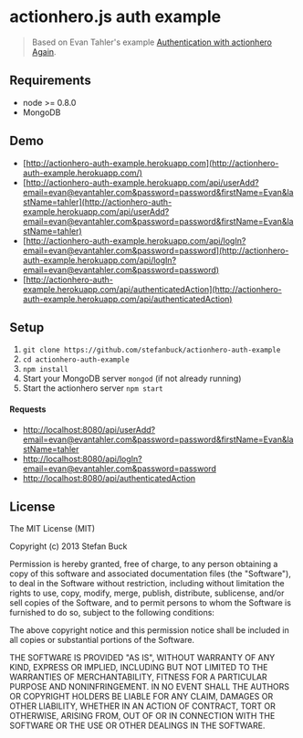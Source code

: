 # actionhero.js auth example

> Based on Evan Tahler's example [Authentication with actionhero Again](http://blog.evantahler.com/blog/authentication-with-actionHero-again.html).

## Requirements

- node >= 0.8.0
- MongoDB

## Demo

- [http://actionhero-auth-example.herokuapp.com](http://actionhero-auth-example.herokuapp.com/)
- [http://actionhero-auth-example.herokuapp.com/api/userAdd?email=evan@evantahler.com&password=password&firstName=Evan&lastName=tahler](http://actionhero-auth-example.herokuapp.com/api/userAdd?email=evan@evantahler.com&password=password&firstName=Evan&lastName=tahler)
- [http://actionhero-auth-example.herokuapp.com/api/logIn?email=evan@evantahler.com&password=password](http://actionhero-auth-example.herokuapp.com/api/logIn?email=evan@evantahler.com&password=password)
- [http://actionhero-auth-example.herokuapp.com/api/authenticatedAction](http://actionhero-auth-example.herokuapp.com/api/authenticatedAction)

## Setup

1. ```git clone https://github.com/stefanbuck/actionhero-auth-example```
1. ```cd actionhero-auth-example```
1. ```npm install```
1. Start your MongoDB server ``mongod`` (if not already running)
1. Start the actionhero server ```npm start```


#### Requests
- [http://localhost:8080/api/userAdd?email=evan@evantahler.com&password=password&firstName=Evan&lastName=tahler](http://localhost:8080/api/userAdd?email=evan@evantahler.com&password=password&firstName=Evan&lastName=tahler)
- [http://localhost:8080/api/logIn?email=evan@evantahler.com&password=password](http://localhost:8080/api/logIn?email=evan@evantahler.com&password=password)
- [http://localhost:8080/api/authenticatedAction](http://localhost:8080/api/authenticatedAction)


## License

The MIT License (MIT)

Copyright (c) 2013 Stefan Buck

Permission is hereby granted, free of charge, to any person obtaining a copy of
this software and associated documentation files (the "Software"), to deal in
the Software without restriction, including without limitation the rights to
use, copy, modify, merge, publish, distribute, sublicense, and/or sell copies of
the Software, and to permit persons to whom the Software is furnished to do so,
subject to the following conditions:

The above copyright notice and this permission notice shall be included in all
copies or substantial portions of the Software.

THE SOFTWARE IS PROVIDED "AS IS", WITHOUT WARRANTY OF ANY KIND, EXPRESS OR
IMPLIED, INCLUDING BUT NOT LIMITED TO THE WARRANTIES OF MERCHANTABILITY, FITNESS
FOR A PARTICULAR PURPOSE AND NONINFRINGEMENT. IN NO EVENT SHALL THE AUTHORS OR
COPYRIGHT HOLDERS BE LIABLE FOR ANY CLAIM, DAMAGES OR OTHER LIABILITY, WHETHER
IN AN ACTION OF CONTRACT, TORT OR OTHERWISE, ARISING FROM, OUT OF OR IN
CONNECTION WITH THE SOFTWARE OR THE USE OR OTHER DEALINGS IN THE SOFTWARE.
